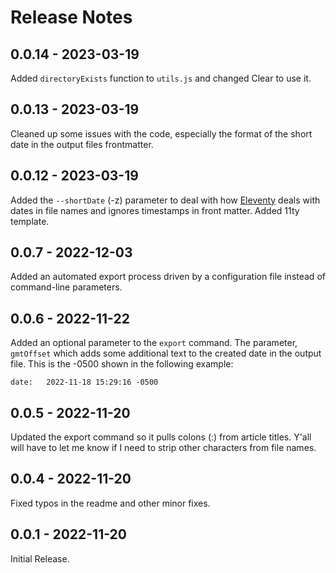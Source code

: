 # Release Notes

## 0.0.14 - 2023-03-19

Added `directoryExists` function to `utils.js` and changed Clear to use it.

## 0.0.13 - 2023-03-19

Cleaned up some issues with the code, especially the format of the short date in the output files frontmatter.

## 0.0.12 - 2023-03-19

Added the `--shortDate` (-z) parameter to deal with how [Eleventy](https://www.11ty.dev/) deals with dates in file names and ignores timestamps in front matter. Added 11ty template. 

## 0.0.7 - 2022-12-03

Added an automated export process driven by a configuration file instead of command-line parameters.

## 0.0.6 - 2022-11-22

Added an optional parameter to the `export` command. The parameter, `gmtOffset` which adds some additional text to the created date in the output file. This is the -0500 shown in the following example:

```text
date:   2022-11-18 15:29:16 -0500
```

## 0.0.5 - 2022-11-20

Updated the export command so it pulls colons (:) from article titles. Y'all will have to let me know if I need to strip other characters from file names.

## 0.0.4 - 2022-11-20

Fixed typos in the readme and other minor fixes.

## 0.0.1 - 2022-11-20

Initial Release.